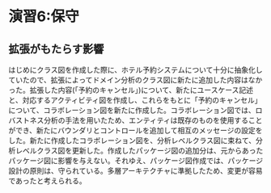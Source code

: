 # 演習6:保守

## 拡張がもたらす影響
はじめにクラス図を作成した際に、ホテル予約システムについて十分に抽象化していたので、拡張によってドメイン分析のクラス図に新たに追加した内容はなかった。拡張した内容(「予約のキャンセル」)について、新たにユースケース記述と、対応するアクティビティ図を作成し、これらをもとに「予約のキャンセル」について、コラボレーション図を新たに作成した。コラボレーション図では、ロバストネス分析の手法を用いたため、エンティティは既存のものを使用することができ、新たにバウンダリとコントロールを追加して相互のメッセージの設定をした。新たに作成したコラボレーション図を、分析レベルクラス図に束ねて、分析レベルクラス図を更新した。作成したパッケージ図の追加分は、元からあったパッケージ図に影響を与えない。それゆえ、パッケージ図作成では、パッケージ設計の原則は、守られている。多層アーキテクチャに準拠したため、変更が容易であったと考えられる。
